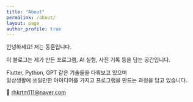 ```yaml
---
title: "About"
permalink: /about/
layout: page
author_profile: true
---
```


안녕하세요! 저는 동훈입니다.

이 블로그는 제가 만든 프로그램, AI 실험, 사진 기록 등을 담는 공간입니다.

Flutter, Python, GPT 같은 기술들을 다뤄보고 있으며  
일상생활에 쓰일만한 아이디어를 가지고 프로그램을 만드는 과정을 담고 있습니다.

📧 rhkrtm111@naver.com